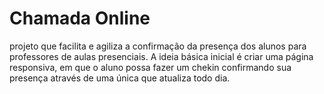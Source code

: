 # Chamada Online
projeto que facilita e agiliza a confirmação da presença dos alunos para professores de aulas presenciais.
A ideia básica inicial é criar uma página responsiva, em que o aluno possa fazer um chekin confirmando sua presença através de uma única que atualiza todo dia.
